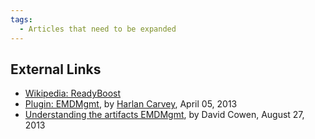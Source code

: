 ```yaml
---
tags:
  - Articles that need to be expanded
---
```

## External Links

* [Wikipedia: ReadyBoost](http://en.wikipedia.org/wiki/ReadyBoost)
* [Plugin: EMDMgmt](http://windowsir.blogspot.ch/2013/04/plugin-emdmgmt.html), by
  [Harlan Carvey](harlan_carvey.md), April 05, 2013
* [Understanding the artifacts EMDMgmt](http://hackingexposedcomputerforensicsblog.blogspot.ch/2013/08/daily-blog-65-understanding-artifacts.html),
  by David Cowen, August 27, 2013
